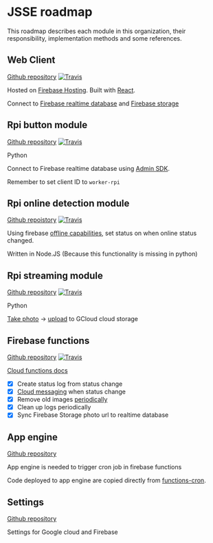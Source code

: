 # JSSE roadmap
This roadmap describes each module in this organization, their responsibility, implementation
methods and some references.

## Web Client
[Github repository](https://github.com/jsse-2017-ph23/web-frontend) [![Travis](https://img.shields.io/travis/jsse-2017-ph23/web-frontend.svg?style=flat-square)](https://travis-ci.org/jsse-2017-ph23/web-frontend)

Hosted on [Firebase Hosting]. Built with [React].

Connect to [Firebase realtime database] and [Firebase storage]

[Firebase Hosting]: https://firebase.google.com/docs/hosting/
[React]: https://facebook.github.io/react/
[Firebase realtime database]: https://firebase.google.com/docs/database/
[Firebase storage]: https://firebase.google.com/docs/storage/web/download-files

## Rpi button module
[Github repository](https://github.com/jsse-2017-ph23/rpi-button) [![Travis](https://img.shields.io/travis/jsse-2017-ph23/rpi-button.svg?style=flat-square)](https://travis-ci.org/jsse-2017-ph23/rpi-button)

Python

Connect to Firebase realtime database using [Admin SDK].

Remember to set client ID to `worker-rpi`

[Admin SDK]: https://firebase.google.com/docs/database/admin/start
[GPIO library for Node JS]: https://github.com/fivdi/onoff

## Rpi online detection module
[Github repoistory](https://github.com/jsse-2017-ph23/rpi-online) [![Travis](https://img.shields.io/travis/jsse-2017-ph23/rpi-online.svg?style=flat-square)](https://travis-ci.org/jsse-2017-ph23/rpi-online)

Using firebase [offline capabilities], set status on when online status changed.

Written in Node.JS (Because this functionality is missing in python)

[offline capabilities]: https://firebase.google.com/docs/database/web/offline-capabilities

## Rpi streaming module
[Github repository](https://github.com/jsse-2017-ph23/rpi-streaming) [![Travis](https://img.shields.io/travis/jsse-2017-ph23/rpi-streaming.svg?style=flat-square)](https://travis-ci.org/jsse-2017-ph23/rpi-streaming)

Python

[Take photo] -> [upload] to GCloud cloud storage

[Take photo]: http://picamera.readthedocs.io/en/release-1.13/recipes1.html
[upload]: https://cloud.google.com/storage/docs/object-basics#storage-upload-object-python

## Firebase functions
[Github repository](https://github.com/jsse-2017-ph23/firebase-functions) [![Travis](https://img.shields.io/travis/jsse-2017-ph23/firebase-functions.svg?style=flat-square)](https://travis-ci.org/jsse-2017-ph23/firebase-functions)

[Cloud functions docs]
 - [x] Create status log from status change
 - [x] [Cloud messaging] when status change 
 - [x] Remove old images [periodically]
 - [x] Clean up logs periodically
 - [x] Sync Firebase Storage photo url to realtime database

[Cloud functions docs]: https://firebase.google.com/docs/functions/
[Cloud messaging]: https://firebase.google.com/docs/cloud-messaging/admin/send-messages
[periodically]: https://firebase.googleblog.com/2017/03/how-to-schedule-cron-jobs-with-cloud.html

## App engine
[Github repository](https://github.com/jsse-2017-ph23/app-engine)

App engine is needed to trigger cron job in firebase functions

Code deployed to app engine are copied directly from [functions-cron].

[functions-cron]: https://github.com/firebase/functions-cron

## Settings
[Github repository](https://github.com/jsse-2017-ph23/settings)

Settings for Google cloud and Firebase
